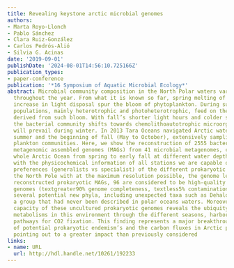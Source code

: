 ```yaml
---
title: Revealing keystone arctic microbial genomes
authors:
- Marta Royo-Llonch
- Pablo Sánchez
- Clara Ruiz-González
- Carlos Pedrós-Alió
- Silvia G. Acinas
date: '2019-09-01'
publishDate: '2024-08-01T14:56:10.725166Z'
publication_types:
- paper-conference
publication: '*16 Symposium of Aquatic Microbial Ecology*'
abstract: Microbial community composition in the North Polar waters varies greatly
  throughout the year. From what it is known so far, spring melting of the ice and
  increase in light disposal spur the bloom of phytoplankton. During summer, bacterial
  populations, mainly heterotrophic and photoheterotrophic, feed on the nutrients
  derived from such bloom. With fall’s shorter light hours and colder seawater temperatures,
  the bacterial community shifts towards chemolithoautotrophic microorganisms, that
  will prevail during winter. In 2013 Tara Oceans navigated Arctic waters during spring,
  summer and the beginning of fall (May to October), extensively sampling the microbial
  plankton communities. Here, we show the reconstruction of 2555 bacterial and archaeal
  metagenomic assembled genomes (MAGs) from 41 microbial metagenomes, covering the
  whole Arctic Ocean from spring to early fall at different water depths. Together
  with the physicochemical information of all stations we are capable of linking habitat
  preferences (generalists vs specialist) of the different prokaryotic taxa around
  the North Pole with at the maximum resolution possible, the genome level. Of the
  reconstructed prokaryotic MAGs, 96 are considered to be high-quality draft-like
  genomes (textgreater90% genome completeness, textless5% contamination), revealing
  several potential new phyla, including unexpected taxa such as Dehaloccocoidetes,
  a group that had never been described in polar oceans waters. Moreover, the metabolic
  capacity of these uncultured prokaryotic genomes reveals the ubiquity of chemolithoautotrophic
  metabolisms in this environment through the different seasons, harboring different
  pathways for CO2 fixation. This finding represents a major breakthrough in our understanding
  of potential prokaryotic endemism’s and the carbon fluxes in Arctic polar waters,
  pointing out to a greater impact than previously considered
links:
- name: URL
  url: http://hdl.handle.net/10261/192233
---
```

